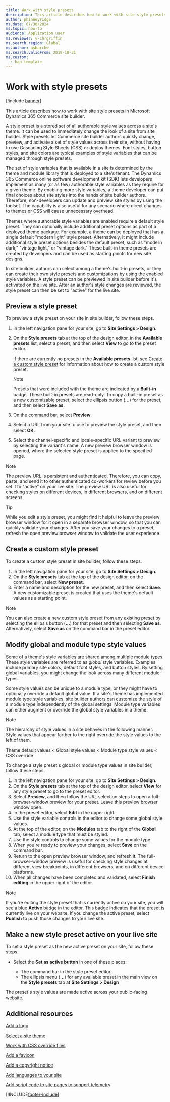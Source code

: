 ```yaml
---
title: Work with style presets
description: This article describes how to work with site style presets in Microsoft Dynamics 365 Commerce site builder.
author: phinneyridge
ms.date: 07/30/2024
ms.topic: how-to
audience: Application user
ms.reviewer: v-chrgriffin
ms.search.region: Global
ms.author: asharchw
ms.search.validFrom: 2019-10-31
ms.custom: 
  - bap-template
---
```


# Work with style presets

[!include [banner](includes/banner.md)]

This article describes how to work with site style presets in Microsoft Dynamics 365 Commerce site builder.

A style preset is a stored set of all authorable style values across a site's theme. It can be used to immediately change the look of a site from site builder. Style presets let Commerce site builder authors quickly change, preview, and activate a set of style values across their site, without having to use Cascading Style Sheets (CSS) or deploy themes. Font styles, button styles, and site colors are typical examples of style variables that can be managed through style presets.

The set of style variables that is available in a site is determined by the theme and module library that is deployed to a site's tenant. The Dynamics 365 Commerce online software development kit (SDK) lets developers implement as many (or as few) authorable style variables as they require for a given theme. By enabling more style variables, a theme developer can put final choices about site styles into the hands of site builder authors. Therefore, non-developers can update and preview site styles by using the toolset. The capability is also useful for any scenario where direct changes to themes or CSS will cause unnecessary overhead.

Themes where authorable style variables are enabled require a default style preset. They can optionally include additional preset options as part of a deployed theme package. For example, a theme can be deployed that has a single default "modern light" style preset. Alternatively, it might include additional style preset options besides the default preset, such as "modern dark," "vintage light," or "vintage dark." These built-in theme presets are created by developers and can be used as starting points for new site designs.

In site builder, authors can select among a theme's built-in presets, or they can create their own style presets and customizations by using the enabled style variables. A style preset can be previewed in site builder before it's activated on the live site. After an author's style changes are reviewed, the style preset can then be set to "active" for the live site.

## Preview a style preset

To preview a style preset on your site in site builder, follow these steps.

1. In the left navigation pane for your site, go to **Site Settings \> Design**.
1. On the **Style presets** tab at the top of the design editor, in the **Available presets** list, select a preset, and then select **View** to go to the preset editor.

    If there are currently no presets in the **Available presets** list, see [Create a custom style preset](#create-a-custom-style-preset) for information about how to create a custom style preset.

    > [!NOTE]
    > Presets that were included with the theme are indicated by a **Built-in** badge. These built-in presets are read-only. To copy a built-in preset as a new customizable preset, select the ellipsis button (**...**) for the preset, and then select **Save as**.

1. On the command bar, select **Preview**.
1. Select a URL from your site to use to preview the style preset, and then select **OK**.
1. Select the channel-specific and locale-specific URL variant to preview by selecting the variant's name. A new preview browser window is opened, where the selected style preset is applied to the specified page.

> [!NOTE]
> The preview URL is persistent and authenticated. Therefore, you can copy, paste, and send it to other authenticated co-workers for review before you set it to "active" on your live site. The preview URL is also useful for checking styles on different devices, in different browsers, and on different screens.

> [!TIP]
> While you edit a style preset, you might find it helpful to leave the preview browser window for it open in a separate browser window, so that you can quickly validate your changes. After you save your changes to a preset, refresh the open preview browser window to validate the user experience.

## Create a custom style preset

To create a custom style preset in site builder, follow these steps.

1. In the left navigation pane for your site, go to **Site Settings \> Design**.
1. On the **Style presets** tab at the top of the design editor, on the command bar, select **New preset**.
1. Enter a name and description for the new preset, and then select **Save**. A new customizable preset is created that uses the theme's default values as a starting point.

> [!NOTE]
> You can also create a new custom style preset from any existing preset by selecting the ellipsis button (**...**) for that preset and then selecting **Save as**. Alternatively, select **Save as** on the command bar in the preset editor.

## Modify global and module type style values

Some of a theme's style variables are shared among multiple module types. These style variables are referred to as *global* style variables. Examples include primary site colors, default font styles, and button styles. By setting global variables, you might change the look across many different module types.

Some style values can be unique to a module type, or they might have to optionally override a default global value. If a site's theme has implemented module type style variables, site builder authors can customize the style of a module type independently of the global settings. Module type variables can either augment or override the global style variables in a theme.

> [!NOTE]
> The hierarchy of style values in a site behaves in the following manner. Style values that appear farther to the right override the style values to the left of them.
>
> Theme default values \< Global style values \< Module type style values \< CSS override

To change a style preset's global or module type values in site builder, follow these steps.

1. In the left navigation pane for your site, go to **Site Settings \> Design**.
1. On the **Style presets** tab at the top of the design editor, select **View** for any style preset to go to the preset editor.
1. Select **Preview**, and then follow the URL selection steps to open a full-browser-window preview for your preset. Leave this preview browser window open.
1. In the preset editor, select **Edit** in the upper right.
1. Use the style variable controls in the editor to change some global style values.
1. At the top of the editor, on the **Modules** tab to the right of the **Global** tab, select a module type that must be styled.
1. Use the style controls to change some values for the module type.
1. When you're ready to preview your changes, select **Save** on the command bar.
1. Return to the open preview browser window, and refresh it. The full-browser-window preview is useful for checking style changes at different view breakpoints, in different browsers, and on different device platforms.
1. When all changes have been completed and validated, select **Finish editing** in the upper right of the editor.

> [!NOTE]
> If you're editing the style preset that is currently active on your site, you will see a blue **Active** badge in the editor. This badge indicates that the preset is currently live on your website. If you change the active preset, select **Publish** to push those changes to your live site.

## Make a new style preset active on your live site

To set a style preset as the new active preset on your site, follow these steps.

- Select the **Set as active button** in one of these places:

    - The command bar in the style preset editor
    - The ellipsis menu (**...**) for any available preset in the main view on the **Style presets** tab at **Site Settings \> Design**

The preset's style values are made active across your public-facing website.

## Additional resources

[Add a logo](add-logo.md)

[Select a site theme](select-site-theme.md)

[Work with CSS override files](css-override-files.md)

[Add a favicon](add-favicon.md)

[Add a copyright notice](add-copyright-notice.md)

[Add languages to your site](add-languages-to-site.md)

[Add script code to site pages to support telemetry](add-telemetry.md)


[!INCLUDE[footer-include](../includes/footer-banner.md)]
